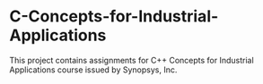 # C-Concepts-for-Industrial-Applications
This project contains assignments for C++ Concepts for Industrial Applications course issued by Synopsys, Inc.
